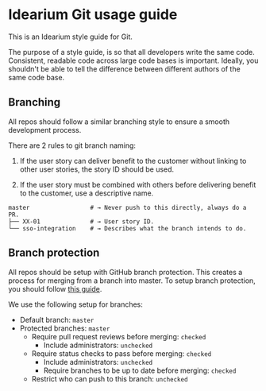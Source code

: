 # Idearium Git usage guide

This is an Idearium style guide for Git.

The purpose of a style guide, is so that all developers write the same code. Consistent, readable code across large code bases is important. Ideally, you shouldn't be able to tell the difference between different authors of the same code base.

## Branching

All repos should follow a similar branching style to ensure a smooth development process.

There are 2 rules to git branch naming:

  1. If the user story can deliver benefit to the customer without linking to other user stories, the story ID should be used.

  2. If the user story must be combined with others before delivering benefit to the customer, use a descriptive name.


```shell
master                 # → Never push to this directly, always do a PR.
├── XX-01              # → User story ID.
└── sso-integration    # → Describes what the branch intends to do.
```

## Branch protection

All repos should be setup with GitHub branch protection. This creates a process for merging from a branch into master. To setup branch protection, you should follow [this guide](https://help.github.com/articles/about-protected-branches/).

We use the following setup for branches:

- Default branch: `master`
- Protected branches: `master`
  - Require pull request reviews before merging: `checked`
    - Include administrators: `unchecked`
  - Require status checks to pass before merging: `checked`
    - Include administrators: `unchecked`
    - Require branches to be up to date before merging: `checked`
  - Restrict who can push to this branch: `unchecked`
